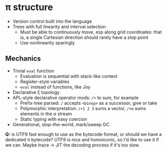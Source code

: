# π structure
+ Version control built into the language
+ Trees with full linearity and interval selection
  + Must be able to continuously move, esp along grid coordinates: that is, a single Cartesian direction should rarely have a stop point
  + Use nonlinearity sparingly


## Mechanics
+ Trivial `eval` function
  + Evaluation is sequential with stack-like context
  + Register-style variables
  + `eval` instead of functions, like Joy
+ Declarative ξ topology
+ APL-style declarative operator mods: `/+` to sum, for example
  + Prefix-tree parsed: `/` accepts `<binop>` as a successor, give or take
  + Polymorphic interpretation: `/+1 2 3` sums a vector, `/+α` sums elements in the _α_ stream
  + Static typing with easy coercion
+ Generational, stop-the-world, mark/sweep GC

**Q:** is UTF9 fast enough to use as the bytecode format, or should we have a dedicated π bytecode? UTF9 is nice and homoiconic, so I'd like to use it if we can. Maybe trace → JIT the decoding process if it's too slow.
